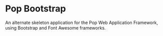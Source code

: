 Pop Bootstrap
=============

An alternate skeleton application for the Pop Web Application Framework,
using Bootstrap and Font Awesome frameworks.
